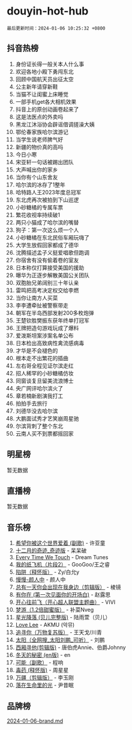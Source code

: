 # douyin-hot-hub

`最后更新时间：2024-01-06 10:25:32 +0800`

## 抖音热榜

1. 身份证长得一般关本人什么事
1. 欢迎各地小殿下勇闯东北
1. 回顾中国航天员出征太空
1. 公主新年请穿新鞋
1. 当猫不让闺蜜上床睡觉
1. 一部手机get各大相机效果
1. 抖音上的原创动画卷起来了
1. 这是法医点的外卖吗
1. 黑龙江沐浴协会辟谣借调搓澡大姨
1. 鄂伦春家族哈尔滨游记
1. 当学生说老师脾气好
1. 新疆的物价真的高吗
1. 今日小寒
1. 宋亚轩一句话被踢出团队
1. 大声喊出你的家乡
1. 当你有个山东舍友
1. 哈尔滨的冰存了1整年
1. 哈特路人王2023年度总冠军
1. 东北虎再次被拍到下山巡逻
1. 小砂糖橘的专属车票
1. 繁花收视率持续破1
1. 两只小猫成了哈尔滨的嘴替
1. 狗子：第一次这么烦一个人
1. 小砂糖橘在东北民俗车厢玩嗨了
1. 大学生放假回家都成了德华
1. 沈腾描述孟子义挺爱唱歌但跑调
1. 你宿舍有没有偷着卷的室友
1. 日本称仅打算接受美国的援助
1. 曝华为正逐步解散美国公关团队
1. 双胞胎兄弟阔别三十年认亲
1. 雷鸣把高考决定权交给李燃
1. 当你让南方人买菜
1. 李李遭牵扯被警察带走
1. 朝军在半岛西部发射200多枚炮弹
1. 王楚钦胜樊振东获年终单打冠军
1. 王牌把造句游戏玩成了爆料
1. 爱泼斯坦案涉案名单公布
1. 日本检出高致病性禽流感病毒
1. 才华是不会褪色的
1. 根本走不出繁花的插曲
1. 左右哥全程见证尔滨走红
1. 招人稀罕的小砂糖橘仿妆
1. 同窗谈复旦留美流浪博士
1. 央广网评哈尔滨火了
1. 章若楠新剧演我打工
1. 拍拍手去旅行
1. 刘德华没去哈尔滨
1. 大鹏面试秀才艺笑崩周星驰
1. 尔滨背刺了整个东北
1. 云南人买不到票都摇回家

## 明星榜

暂无数据

## 直播榜

暂无数据

## 音乐榜

1. [希望你被这个世界爱着 (副歌)](https://sf3-cdn-tos.douyinstatic.com/obj/tos-cn-ve-2774/oUHCmWQfZlE3QQBKBeD8rCFLpJzPgCpImhsxMt) - 许亚童
1. [十二月的奇迹_奇迹版](https://sf6-cdn-tos.douyinstatic.com/obj/tos-cn-ve-2774/oMslvA9FBzGMGHnyUuoiiUjtIAXfMz6tzwByW8) - 呆呆破
1. [Every Time We Touch](https://sf86-cdn-tos.douyinstatic.com/obj/tos-cn-ve-2774/ogN6lUKQeBBfEVhIOMikG1CcJjugxk1tztZyhP) - Dream Tunes
1. [我的纸飞机（片段2）](https://sf86-cdn-tos.douyinstatic.com/obj/tos-cn-ve-2774/oM2ZrKcg2CD5AeRB2gkeXOFB1IxAGJdZPazYHf) - GooGoo/王之睿
1. [陷阱（释怀版）](https://sf3-cdn-tos.douyinstatic.com/obj/tos-cn-ve-2774/oE8C21LeZrzKLDFfQYgMzx4GAIHageG5IzayY7) - Zy/白允y
1. [慢慢-颜人中](https://sf6-cdn-tos.douyinstatic.com/obj/tos-cn-ve-2774/ocjHNfBXdBxQNC8ZGAeoLMFTUgtBg8bkExunDC) - 颜人中
1. [总有一天你会出现在我身边（剪辑版）](https://sf86-cdn-tos.douyinstatic.com/obj/tos-cn-ve-2774/oMLsHwhWW7CYoAhoWB9EXUQIzNBsfAJxpAoxCU) - 棱镜
1. [有你在 (第一次见面你的开场白)](https://sf3-cdn-tos.douyinstatic.com/obj/tos-cn-ve-2774/oAthrQ3ClJBfI57uBoFEgNDYtNCZ0TSYQQfxQ0) - 赵露思
1. [开心往前飞（开心超人联盟主题曲）](https://sf86-cdn-tos.douyinstatic.com/obj/tos-cn-ve-2774/9d8fb7c82cf1421fb93a9fe925275e0a) - VIVI
1. [梦游（1.2倍甜蜜版）](https://sf86-cdn-tos.douyinstatic.com/obj/tos-cn-ve-2774/o4gyAUm8hwufoEABmwVIiQtHsFuGzAEEWtNMzo) - 补菜Nveg
1. [星光降落 (贝儿完整版)](https://sf86-cdn-tos.douyinstatic.com/obj/tos-cn-ve-2774/okwB9hAwyAtsFFkFBzAX1hOOfQuIoMNs0W2Mwr) - 陆雨萱（贝儿）
1. [Love Lee](https://sf86-cdn-tos.douyinstatic.com/obj/tos-cn-ve-2774/o05GbkJGbCBTdDnMtB0fwOYgkeZp23vrWQDQBS) - AKMU (악뮤)
1. [追寻你（万物复苏版）](https://sf3-cdn-tos.douyinstatic.com/obj/tos-cn-ve-2774/oYeAZJsbjIDit9APmBg8u6uDUQnHmoCf3gbo74) - 王天戈/川青
1. [太阳（全网搜_太阳刘鹏_可听）](https://sf6-cdn-tos.douyinstatic.com/obj/tos-cn-ve-2774/ogWbyIQnlBFImVbeDocRdCIYtBHlbJXgfZMvgz) - 刘鹏
1. [西厢寻他(剪辑版)](https://sf86-cdn-tos.douyinstatic.com/obj/tos-cn-ve-2774/oUsAVfAQKlRNxEv5qxvIB8o5qmIWUcXbzJKJhw) - 唐伯虎Annie、伯爵Johnny
1. [冬天的秘密 (en版)](https://sf86-cdn-tos.douyinstatic.com/obj/tos-cn-ve-2774/okIuMHDdzyf3FjGK4Lphe1vfHcQaPIHAg0Z4CR) - en
1. [可能（副歌）](https://sf86-cdn-tos.douyinstatic.com/obj/tos-cn-ve-2774/cde1731888894259b333569393c2fb51) - 程响
1. [毒药 (释怀版)](https://sf6-cdn-tos.douyinstatic.com/obj/tos-cn-ve-2774/oYILMEAzspdZBIzy4frJNB8ZHPHWAhiwowd4Ad) - 周星星
1. [万疆（剪辑版）](https://sf6-cdn-tos.douyinstatic.com/obj/tos-cn-ve-2774/ooG7oVgFlDTelKCjCsTTobQvbdtj1BBQXnfZd8) - 李玉刚
1. [落在生命里的光](https://sf6-cdn-tos.douyinstatic.com/obj/tos-cn-ve-2774/d9ffa8c090124ea58bb10df9b510c01d) - 尹昔眠

## 品牌榜

[2024-01-06-brand.md](2024-01-06-brand.md)
